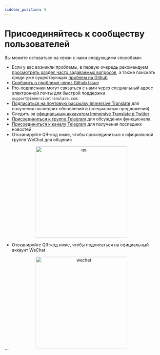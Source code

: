 ```yaml
---
sidebar_position: 5
---
```


# Присоединяйтесь к сообществу пользователей

Вы можете оставаться на связи с нами следующими способами:

- Если у вас возникли проблемы, в первую очередь рекомендуем [просмотреть раздел часто задаваемых вопросов](/docs/faq/), а также поискать среди уже существующих [проблем на Github](https://github.com/immersive-translate/immersive-translate/issues/)
- [Сообщить о проблеме через Github Issue](https://github.com/immersive-translate/immersive-translate/issues/)
- [Pro-подписчики](https://immersivetranslate.com/pricing/) могут связаться с нами через специальный адрес электронной почты для быстрой поддержки `support@immersivetranslate.com`.
- [Подписаться на почтовую рассылку Immersive Translate](https://immersivetranslate.substack.com/) для получения последних обновлений и (специальных предложений).
- Следить за [официальным аккаунтом Immersive Translate в Twitter](https://twitter.com/immersivetran)
- [Присоединиться к группе Telegram](https://t.me/+rq848Z09nehlOTgx) для обсуждения функционала.
- [Присоединиться к каналу Telegram](https://t.me/immersivetranslate) для получения последних новостей
- Отсканируйте QR-код ниже, чтобы присоединиться к официальной группе WeChat для общения

<div align="center">
<img src="/assets/wechat-contact2.jpg" width="300" alt="qq"/>
</div>

- Отсканируйте QR-код ниже, чтобы подписаться на официальный аккаунт WeChat

<div align="center">
<img src="/assets/wechat-qrcode.jpg" width="300" alt="wechat"/>
</div>
```